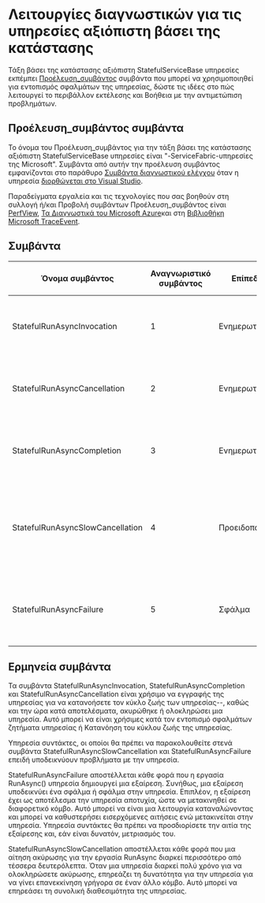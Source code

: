 <properties
   pageTitle="Διαγνωστικά κατάστασης αξιόπιστων υπηρεσιών | Microsoft Azure"
   description="Λειτουργίες διαγνωστικών για τις υπηρεσίες αξιόπιστη βάσει της κατάστασης"
   services="service-fabric"
   documentationCenter=".net"
   authors="AlanWarwick"
   manager="timlt"
   editor=""/>

<tags
   ms.service="Service-Fabric"
   ms.devlang="dotnet"
   ms.topic="article"
   ms.tgt_pltfrm="NA"
   ms.workload="NA"
   ms.date="05/17/2016"
   ms.author="alanwar"/>

# <a name="diagnostic-functionality-for-stateful-reliable-services"></a>Λειτουργίες διαγνωστικών για τις υπηρεσίες αξιόπιστη βάσει της κατάστασης
Τάξη βάσει της κατάστασης αξιόπιστη StatefulServiceBase υπηρεσίες εκπέμπει [Προέλευση_συμβάντος](https://msdn.microsoft.com/library/system.diagnostics.tracing.eventsource.aspx) συμβάντα που μπορεί να χρησιμοποιηθεί για εντοπισμός σφαλμάτων της υπηρεσίας, δώστε τις ιδέες στο πώς λειτουργεί το περιβάλλον εκτέλεσης και Βοήθεια με την αντιμετώπιση προβλημάτων.

## <a name="eventsource-events"></a>Προέλευση_συμβάντος συμβάντα
Το όνομα του Προέλευση_συμβάντος για την τάξη βάσει της κατάστασης αξιόπιστη StatefulServiceBase υπηρεσίες είναι "-ServiceFabric-υπηρεσίες της Microsoft". Συμβάντα από αυτήν την προέλευση συμβάντος εμφανίζονται στο παράθυρο [Συμβάντα διαγνωστικού ελέγχου](service-fabric-diagnostics-how-to-monitor-and-diagnose-services-locally.md#view-service-fabric-system-events-in-visual-studio) όταν η υπηρεσία [διορθώνεται στο Visual Studio](service-fabric-debugging-your-application.md).

Παραδείγματα εργαλεία και τις τεχνολογίες που σας βοηθούν στη συλλογή ή/και Προβολή συμβάντων Προέλευση_συμβάντος είναι [PerfView](http://www.microsoft.com/download/details.aspx?id=28567), [Τα Διαγνωστικά του Microsoft Azure](../cloud-services/cloud-services-dotnet-diagnostics.md)και στη [Βιβλιοθήκη Microsoft TraceEvent](http://www.nuget.org/packages/Microsoft.Diagnostics.Tracing.TraceEvent).

## <a name="events"></a>Συμβάντα

|Όνομα συμβάντος|Αναγνωριστικό συμβάντος|Επίπεδο|Περιγραφή του συμβάντος|
|----------|--------|-----|-----------------|
|StatefulRunAsyncInvocation|1|Ενημερωτικό|Που εκπέμπει κατά την εκκίνηση υπηρεσίας RunAsync εργασίας|
|StatefulRunAsyncCancellation|2|Ενημερωτικό|Που εκπέμπει όταν ακυρώθηκε υπηρεσία RunAsync εργασιών|
|StatefulRunAsyncCompletion|3|Ενημερωτικό|Που εκπέμπει όταν ολοκληρωθεί η εργασία RunAsync υπηρεσίας|
|StatefulRunAsyncSlowCancellation|4|Προειδοποίηση|Που εκπέμπει κατά την υπηρεσία RunAsync εργασίας διαρκεί πολύ χρόνο για να ολοκληρώσετε ακύρωσης|
|StatefulRunAsyncFailure|5|Σφάλμα|Που εκπέμπει κατά την υπηρεσία RunAsync εργασίας δημιουργεί μια εξαίρεση|

## <a name="interpret-events"></a>Ερμηνεία συμβάντα

Τα συμβάντα StatefulRunAsyncInvocation, StatefulRunAsyncCompletion και StatefulRunAsyncCancellation είναι χρήσιμο να εγγραφής της υπηρεσίας για να κατανοήσετε τον κύκλο ζωής των υπηρεσίας--, καθώς και την ώρα κατά αποτελέσματα, ακυρώθηκε ή ολοκληρώσει μια υπηρεσία. Αυτό μπορεί να είναι χρήσιμες κατά τον εντοπισμό σφαλμάτων ζητήματα υπηρεσίας ή Κατανόηση του κύκλου ζωής της υπηρεσίας.

Υπηρεσία συντάκτες, οι οποίοι θα πρέπει να παρακολουθείτε στενά συμβάντα StatefulRunAsyncSlowCancellation και StatefulRunAsyncFailure επειδή υποδεικνύουν προβλήματα με την υπηρεσία.

StatefulRunAsyncFailure αποστέλλεται κάθε φορά που η εργασία RunAsync() υπηρεσία δημιουργεί μια εξαίρεση. Συνήθως, μια εξαίρεση υποδεικνύει ένα σφάλμα ή σφάλμα στην υπηρεσία. Επιπλέον, η εξαίρεση έχει ως αποτέλεσμα την υπηρεσία αποτυχία, ώστε να μετακινηθεί σε διαφορετικό κόμβο. Αυτό μπορεί να είναι μια λειτουργία καταναλώνοντας και μπορεί να καθυστερήσει εισερχόμενες αιτήσεις ενώ μετακινείται στην υπηρεσία. Υπηρεσία συντάκτες θα πρέπει να προσδιορίσετε την αιτία της εξαίρεσης και, εάν είναι δυνατόν, μετριασμός του.

StatefulRunAsyncSlowCancellation αποστέλλεται κάθε φορά που μια αίτηση ακύρωσης για την εργασία RunAsync διαρκεί περισσότερο από τέσσερα δευτερόλεπτα. Όταν μια υπηρεσία διαρκεί πολύ χρόνο για να ολοκληρώσετε ακύρωσης, επηρεάζει τη δυνατότητα για την υπηρεσία για να γίνει επανεκκίνηση γρήγορα σε έναν άλλο κόμβο. Αυτό μπορεί να επηρεάσει τη συνολική διαθεσιμότητα της υπηρεσίας.
